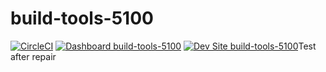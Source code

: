 # build-tools-5100

[![CircleCI](https://circleci.com/gh/pantheon-ci-bot/build-tools-5100.svg?style=shield)](https://circleci.com/gh/pantheon-ci-bot/build-tools-5100)
[![Dashboard build-tools-5100](https://img.shields.io/badge/dashboard-build_tools_5100-yellow.svg)](https://dashboard.pantheon.io/sites/3dc435fa-81d7-4bdd-a3d0-e84a3ae97bf8#dev/code)
[![Dev Site build-tools-5100](https://img.shields.io/badge/site-build_tools_5100-blue.svg)](http://dev-build-tools-5100.pantheonsite.io/)Test after repair
